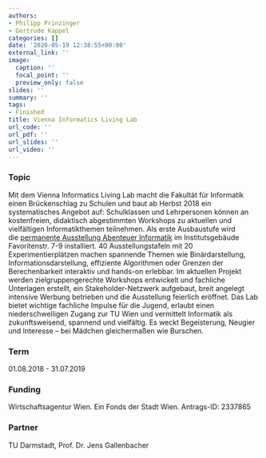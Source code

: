 ```yaml
---
authors:
- Philipp Prinzinger
- Gertrude Kappel
categories: []
date: '2020-05-19 12:38:55+00:00'
external_link: ''
image:
  caption: ''
  focal_point: ''
  preview_only: false
slides: ''
summary: ''
tags:
- Finished
title: Vienna Informatics Living Lab
url_code: ''
url_pdf: ''
url_slides: ''
url_video: ''
---
```


### Topic

Mit dem Vienna Informatics Living Lab macht die Fakultät für Informatik einen Brückenschlag zu Schulen und baut ab&nbsp;Herbst 2018 ein systematisches Angebot auf: Schulklassen und Lehrpersonen können an kostenfreien, didaktisch&nbsp;abgestimmten Workshops zu aktuellen und vielfältigen Informatikthemen teilnehmen. Als erste Ausbaustufe wird die&nbsp;[permanente Ausstellung Abenteuer Informatik](https://abenteuer.informatik.tuwien.ac.at/) im Institutsgebäude Favoritenstr. 7-9 installiert. 40 Ausstellungstafeln mit&nbsp;20 Experimentierplätzen machen spannende Themen wie Binärdarstellung, Informationsdarstellung, effiziente&nbsp;Algorithmen oder Grenzen der Berechenbarkeit interaktiv und hands-on erlebbar. Im aktuellen Projekt werden&nbsp;zielgruppengerechte Workshops entwickelt und fachliche Unterlagen erstellt, ein Stakeholder-Netzwerk aufgebaut, breit&nbsp;angelegt intensive Werbung betrieben und die Ausstellung feierlich eröffnet. Das Lab bietet wichtige fachliche Impulse&nbsp;für die Jugend, erlaubt einen niederschwelligen Zugang zur TU Wien und vermittelt Informatik als zukunftsweisend,&nbsp;spannend und vielfältig. Es weckt Begeisterung, Neugier und Interesse – bei Mädchen gleichermaßen wie Burschen.

### Term

01.08.2018 - 31.07.2019

### Funding

Wirtschaftsagentur Wien. Ein Fonds der Stadt Wien. Antrags-ID: 2337865

### Partner

TU Darmstadt, Prof. Dr. Jens Gallenbacher